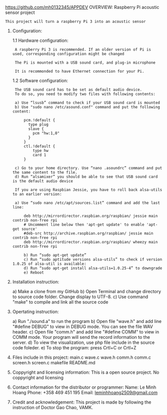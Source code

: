 https://github.com/mh0132345/APPDEV
OVERVIEW:
	Raspberry Pi acoustic sensor project

	This project will turn a raspberry Pi 3 into an acoustic sensor

1. Configuration:

	1.1 Hardware configuration:

		A raspberry Pi 3 is recommended. If an older version of Pi is used, corresponding configuration might be changed

		The Pi is mounted with a USB sound card, and plug-in microphone

		It is recommonded to have Ethernet connection for your Pi.

	1.2 Software configuration:

		The USB sound card has to be set as default audio device.
		To do so, you need to modify two files with following contents:

		a) Use “lsusb” command to check if your USB sound card is mounted
		b) Use "sudo nano /etc/asound.conf" command and put the following content:

			pcm.!default {
			  type plug
			  slave {
			    pcm "hw:1,0"	
			  }
			}
			ctl.!default {
			    type hw
			    card 1
			}

		c) Go to your home directory. Use “nano .asoundrc” command and put the same content to the file.
		d) Run “alsamixer” you should be able to see that USB sound card is the default audio device

		If you are using Raspbian Jessie, you have to roll back alsa-utils to an earlier version:

		a) Use “sudo nano /etc/apt/sources.list” command and add the last line:

			deb http://mirrordirector.raspbian.org/raspbian/ jessie main contrib non-free rpi
			# Uncomment line below then 'apt-get update' to enable 'apt-get source'
			#deb-src http://archive.raspbian.org/raspbian/ jessie main contrib non-free rpi
			deb http://mirrordirector.raspbian.org/raspbian/ wheezy main contrib non-free rpi

			b) Run “sudo apt-get update”
			c) Run “sudo aptitude versions alsa-utils” to check if version 1.0.25 of alsa-util is available:
			d) Run “sudo apt-get install alsa-utils=1.0.25-4” to downgrade
			e) Reboot

2. Installation instruction:

	a) Make a clone from my GitHub
	b) Open Terminal and change directory to source code folder. Change display to UTF-8.
	c) Use command "make" to compile and link all the source code

3. Opertating instruction:

	a) Run "./sound.a" to run the program
	b) Open file "wave.h" and add line "#define DEBUG" to view in DEBUG mode. You can see the file WAV header. 
	c) Open file "comm.h" and add line "#define COMM" to view in COMM  mode. Your program will send the record information to the server.
	d) To view the visualization, use php file include in the source code foleder.
	e) To stop the program: press Crtl+C or Crtl+Z

4. Files include in this project:
	main.c	wave.c	wave.h	comm.h	comm.c	screen.h  screen.c  makefile README.md

5. Coppyright and licensing information:
	This is a open source project. No coppyright and licensing

6. Contact information for the distributor or programmer:
	Name: 	Le Minh Hoang
	Phone:  +358 469 451 195
	Email:  leminhhoang2509@gmail.com
	
7. Credit and acknowledgement:
	This project is made by following the instruction of Doctor Gao Chao, VAMK.
